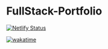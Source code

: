 # FullStack-Portfolio
[![Netlify Status](https://api.netlify.com/api/v1/badges/a16fb40d-af63-438b-b3ca-4bd3c39349b0/deploy-status)](https://app.netlify.com/sites/yashkapure/deploys)

[![wakatime](https://wakatime.com/badge/user/ebd9048f-e0e9-4dcc-acbc-0fc646a232fa/project/fec89a59-f306-49be-9c06-7b0b53f3cf22.svg)](https://wakatime.com/badge/user/ebd9048f-e0e9-4dcc-acbc-0fc646a232fa/project/fec89a59-f306-49be-9c06-7b0b53f3cf22)
